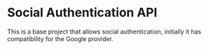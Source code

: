 # Social Authentication API
This is a base project that allows social authentication, initially it has compatibility for the Google provider.
